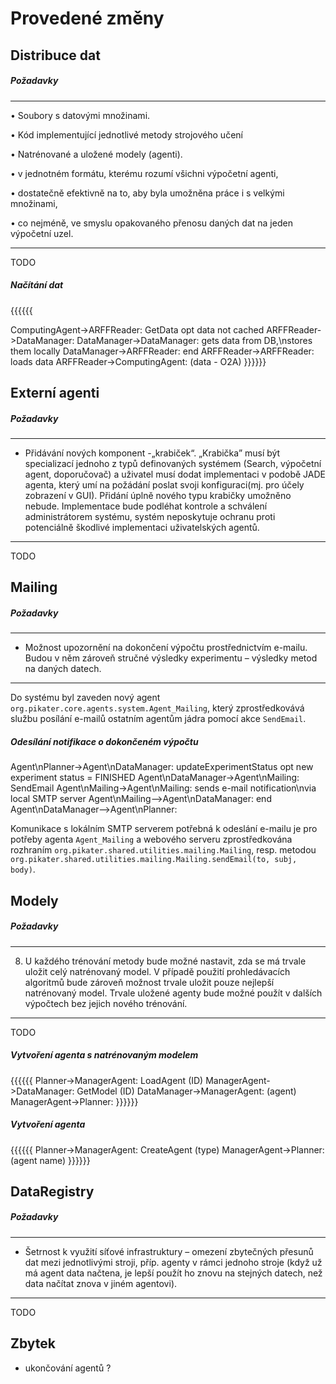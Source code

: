 Provedené změny
=====

Distribuce dat
-----
##### Požadavky
****
• Soubory s datovými množinami.

• Kód implementující jednotlivé metody strojového učení

• Natrénované a uložené modely (agenti).


• v jednotném formátu, kterému rozumí všichni výpočetní agenti,

• dostatečně efektivně na to, aby byla umožněna práce i s velkými množinami,

• co nejméně, ve smyslu opakovaného přenosu daných dat na jeden výpočetní
uzel.
****

TODO

##### Načítání dat
{{{{{{

ComputingAgent->ARFFReader: GetData
opt data not cached
  ARFFReader->DataManager:
  DataManager->DataManager: gets data from DB,\nstores them locally
  DataManager->ARFFReader:
end
ARFFReader->ARFFReader: loads data
ARFFReader->ComputingAgent: (data - O2A)
}}}}}}


Externí agenti
----
##### Požadavky
****
* Přidávání nových komponent -„krabiček“. „Krabička” musí být specializací
jednoho z typů definovaných systémem (Search, výpočetní agent,
doporučovač) a uživatel musí dodat implementaci v podobě JADE agenta,
který umí na požádání poslat svoji konfiguraci(mj. pro účely zobrazení v GUI).
Přidání úplně nového typu krabičky umožněno nebude. Implementace bude
podléhat kontrole a schválení administrátorem systému, systém neposkytuje
ochranu proti potenciálně škodlivé implementaci uživatelských agentů.

****

TODO

Mailing
----
##### Požadavky
****
* Možnost upozornění na dokončení výpočtu prostřednictvím e-mailu. Budou
v něm zároveň stručné výsledky experimentu – výsledky metod na daných
datech.

****

Do systému byl zaveden nový agent `org.pikater.core.agents.system.Agent_Mailing`, který zprostředkovává službu posílání e-mailů ostatním agentům jádra pomocí akce `SendEmail`.

##### Odesílání notifikace o dokončeném výpočtu
Agent\nPlanner->Agent\nDataManager: updateExperimentStatus
opt new experiment status = FINISHED
Agent\nDataManager->Agent\nMailing: SendEmail
  Agent\nMailing->Agent\nMailing: sends e-mail notification\nvia local SMTP server
  Agent\nMailing-->Agent\nDataManager: 
end
Agent\nDataManager-->Agent\nPlanner:

Komunikace s lokálním SMTP serverem potřebná k odeslání e-mailu je pro potřeby agenta `Agent_Mailing` a webového serveru zprostředkována rozhraním `org.pikater.shared.utilities.mailing.Mailing`, resp. metodou `org.pikater.shared.utilities.mailing.Mailing.sendEmail(to, subj, body)`.

Modely
----
##### Požadavky
****
8. U každého trénování metody bude možné nastavit, zda se má trvale uložit
celý natrénovaný model. V případě použití prohledávacích algoritmů bude
zároveň možnost trvale uložit pouze nejlepší natrénovaný model.
Trvale uložené agenty bude možné použít v dalších výpočtech bez jejich
nového trénování.

****

TODO

##### Vytvoření agenta s natrénovaným modelem
{{{{{{
Planner->ManagerAgent: LoadAgent (ID)
ManagerAgent->DataManager: GetModel (ID)
DataManager->ManagerAgent: (agent)
ManagerAgent->Planner: 
}}}}}}

##### Vytvoření agenta
{{{{{{
Planner->ManagerAgent: CreateAgent (type)
ManagerAgent->Planner: (agent name)
}}}}}}


DataRegistry
-----

##### Požadavky
****
* Šetrnost k využití síťové infrastruktury – omezení zbytečných přesunů dat
mezi jednotlivými stroji, příp. agenty v rámci jednoho stroje (když už má
agent data načtena, je lepší použít ho znovu na stejných datech, než data
načítat znova v jiném agentovi).

****

TODO

Zbytek
---

* ukončování agentů ?